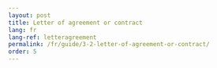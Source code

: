 ```yaml
---
layout: post
title: Letter of agreement or contract
lang: fr
lang-ref: letteragreement
permalink: /fr/guide/3-2-letter-of-agreement-or-contract/
order: 5
---
```

